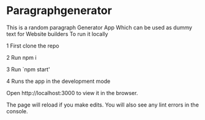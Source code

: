 # Paragraphgenerator
This is a random paragraph Generator App Which can be used as dummy text for Website builders
To run it locally

1 First clone the repo

2 Run npm i

3 Run `npm start'

4 Runs the app in the development mode

Open http://localhost:3000 to view it in the browser.

The page will reload if you make edits.
You will also see any lint errors in the console.

